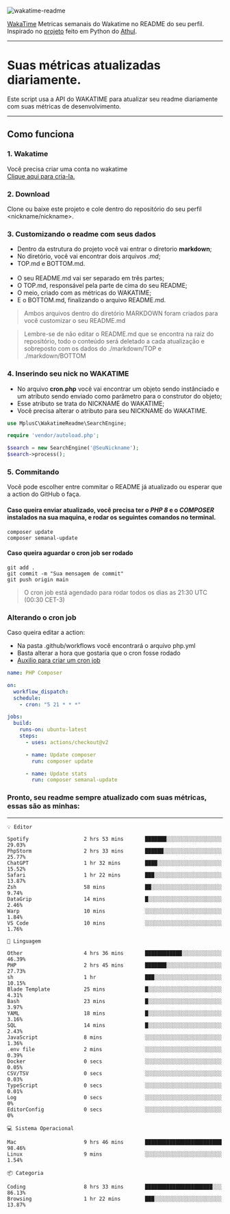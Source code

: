 ![wakatime-readme](https://socialify.git.ci/bymatheus/wakatime-readme/image?description=1&descriptionEditable=M%C3%A9tricas%20semanais%20do%20Wakatime%20no%20seu%20README%20de%20perfil.&font=KoHo&forks=1&language=1&owner=1&pattern=Signal&stargazers=1&theme=Dark)

[WakaTime](https://wakatime.com) Metricas semanais do Wakatime no README do seu perfil. <br>
Inspirado no [projeto](https://github.com/athul/waka-readme) feito em Python do [Athul](https://github.com/athul).
___

# Suas métricas atualizadas diariamente.
Este script usa a API do WAKATIME para atualizar seu readme diariamente com suas métricas de desenvolvimento.

___

## Como funciona

### 1. Wakatime
Você precisa criar uma conta no wakatime <br>
[Clique aqui para cria-la.](https://wakatime.com) 

### 2. Download
Clone ou baixe este projeto e cole dentro do repositório do seu perfil <nickname/nickname>.

### 3. Customizando o readme com seus dados
- Dentro da estrutura do projeto você vai entrar o diretorio **markdown**;  
- No diretório, você vai encontrar dois arquivos *.md*;
- TOP.md e BOTTOM.md.
<br><br>
- O seu README.md vai ser separado em três partes; 
- O TOP.md, responsável pela parte de cima do seu README;
- O meio, criado com as métricas do WAKATIME;
- E o BOTTOM.md, finalizando o arquivo README.md.<br>

> Ambos arquivos dentro do diretório MARKDOWN foram criados para você customizar o seu README.md

> Lembre-se de não editar o README.md que se encontra na raiz do repositório, todo o conteúdo será deletado a cada atualização e sobreposto com os dados do ./markdown/TOP e ./markdown/BOTTOM

### 4. Inserindo seu nick no WAKATIME
- No arquivo **cron.php** você vai encontrar um objeto sendo instânciado e um atributo sendo enviado como parâmetro para o construtor do objeto;
- Esse atributo se trata do NICKNAME do WAKATIME;
- Você precisa alterar o atributo para seu NICKNAME do WAKATIME.

```php
use MplusC\WakatimeReadme\SearchEngine;

require 'vendor/autoload.php';

$search = new SearchEngine('@SeuNickname');
$search->process();
```

### 5. Commitando
Você pode escolher entre commitar o README já atualizado ou esperar que a action do GitHub o faça. <br>

#### Caso queira enviar atualizado, você precisa ter o *PHP 8* e o *COMPOSER* instalados na sua maquina, e rodar os seguintes comandos no terminal.
```composer
composer update
composer semanal-update 
```

#### Caso queira aguardar o cron job ser rodado 
```git 
git add .
git commit -m "Sua mensagem de commit"
git push origin main
```

>O cron job está agendado para rodar todos os dias as 21:30 UTC (00:30 CET-3) 

### Alterando o cron job
Caso queira editar a action:

- Na pasta .github/workflows você encontrará o arquivo php.yml
- Basta alterar a hora que gostaria que o cron fosse rodado
- [Auxilio para criar um cron job](https://crontab.guru)

```yml
name: PHP Composer

on:
  workflow_dispatch:
  schedule:
    - cron: "5 21 * * *"

jobs:
  build:
    runs-on: ubuntu-latest
    steps:
      - uses: actions/checkout@v2

      - name: Update composer
        run: composer update

      - name: Update stats
        run: composer semanal-update
```

### Pronto, seu readme sempre atualizado com suas métricas, essas são as minhas:

___
```text
💡 Editor

Spotify                  2 hrs 53 mins       ███████░░░░░░░░░░░░░░░░░░     29.03%
PhpStorm                 2 hrs 33 mins       ██████░░░░░░░░░░░░░░░░░░░     25.77%
ChatGPT                  1 hr 32 mins        ████░░░░░░░░░░░░░░░░░░░░░     15.52%
Safari                   1 hr 22 mins        ███░░░░░░░░░░░░░░░░░░░░░░     13.87%
Zsh                      58 mins             ██░░░░░░░░░░░░░░░░░░░░░░░      9.74%
DataGrip                 14 mins             █░░░░░░░░░░░░░░░░░░░░░░░░      2.46%
Warp                     10 mins             ░░░░░░░░░░░░░░░░░░░░░░░░░      1.84%
VS Code                  10 mins             ░░░░░░░░░░░░░░░░░░░░░░░░░      1.76%
```
```text
💬 Linguagem

Other                    4 hrs 36 mins       ████████████░░░░░░░░░░░░░     46.39%
PHP                      2 hrs 45 mins       ███████░░░░░░░░░░░░░░░░░░     27.73%
sh                       1 hr                ███░░░░░░░░░░░░░░░░░░░░░░     10.15%
Blade Template           25 mins             █░░░░░░░░░░░░░░░░░░░░░░░░      4.31%
Bash                     23 mins             █░░░░░░░░░░░░░░░░░░░░░░░░      3.97%
YAML                     18 mins             █░░░░░░░░░░░░░░░░░░░░░░░░      3.16%
SQL                      14 mins             █░░░░░░░░░░░░░░░░░░░░░░░░      2.43%
JavaScript               8 mins              ░░░░░░░░░░░░░░░░░░░░░░░░░      1.36%
.env file                2 mins              ░░░░░░░░░░░░░░░░░░░░░░░░░      0.39%
Docker                   0 secs              ░░░░░░░░░░░░░░░░░░░░░░░░░      0.05%
CSV/TSV                  0 secs              ░░░░░░░░░░░░░░░░░░░░░░░░░      0.03%
TypeScript               0 secs              ░░░░░░░░░░░░░░░░░░░░░░░░░      0.01%
Log                      0 secs              ░░░░░░░░░░░░░░░░░░░░░░░░░         0%
EditorConfig             0 secs              ░░░░░░░░░░░░░░░░░░░░░░░░░         0%
```
```text
💻 Sistema Operacional

Mac                      9 hrs 46 mins       █████████████████████████     98.46%
Linux                    9 mins              ░░░░░░░░░░░░░░░░░░░░░░░░░      1.54%
```
```text
📦 Categoria

Coding                   8 hrs 33 mins       ██████████████████████░░░     86.13%
Browsing                 1 hr 22 mins        ███░░░░░░░░░░░░░░░░░░░░░░     13.87%
```
